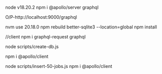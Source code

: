 node v18.20.2
npm i @apollo/server graphql

O/P-http://localhost:9000/graphql

nvm use 20.18.0
npm rebuild better-sqlite3 --location=global
npm install

//client
npm i graphql-request graphql

<!-- db reset -->

node scripts/create-db.js

npm i @apollo/client

<!-- populate the db with 50 jobs using the seed -->

node scripts/insert-50-jobs.js
npm i @apollo/client
